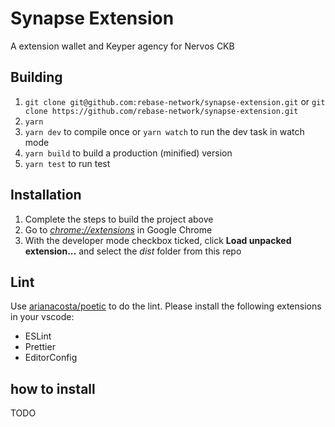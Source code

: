 # Synapse Extension

A extension wallet and Keyper agency for Nervos CKB

## Building

1. `git clone git@github.com:rebase-network/synapse-extension.git`
   or
   `git clone https://github.com/rebase-network/synapse-extension.git`
2. `yarn`
3. `yarn dev` to compile once or `yarn watch` to run the dev task in watch mode
4. `yarn build` to build a production (minified) version
5. `yarn test` to run test

## Installation

1. Complete the steps to build the project above
2. Go to [_chrome://extensions_](chrome://extensions) in Google Chrome
3. With the developer mode checkbox ticked, click **Load unpacked extension...** and select the _dist_ folder from this repo

## Lint

Use [arianacosta/poetic](https://github.com/arianacosta/poetic) to do the lint. Please install the following extensions in your vscode:

- ESLint
- Prettier
- EditorConfig

## how to install

TODO

